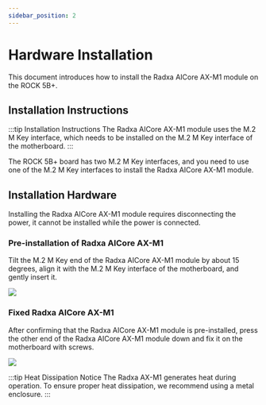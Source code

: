 ```yaml
---
sidebar_position: 2
---
```


# Hardware Installation

This document introduces how to install the Radxa AICore AX-M1 module on the ROCK 5B+.

## Installation Instructions

:::tip Installation Instructions
The Radxa AICore AX-M1 module uses the M.2 M Key interface, which needs to be installed on the M.2 M Key interface of the motherboard.
:::

The ROCK 5B+ board has two M.2 M Key interfaces, and you need to use one of the M.2 M Key interfaces to install the Radxa AICore AX-M1 module.

## Installation Hardware

Installing the Radxa AICore AX-M1 module requires disconnecting the power, it cannot be installed while the power is connected.

### Pre-installation of Radxa AICore AX-M1

Tilt the M.2 M Key end of the Radxa AICore AX-M1 module by about 15 degrees, align it with the M.2 M Key interface of the motherboard, and gently insert it.

<div style={{textAlign: 'center'}}>
   <img src="/en/img/aicore-ax-m1/aicore_ax_m1_preinstall.webp" style={{width: '75%', maxWidth: '800px'}} />
</div>

### Fixed Radxa AICore AX-M1

After confirming that the Radxa AICore AX-M1 module is pre-installed, press the other end of the Radxa AICore AX-M1 module down and fix it on the motherboard with screws.

<div style={{textAlign: 'center'}}>
   <img src="/en/img/aicore-ax-m1/aicore_ax_m1_install.webp" style={{width: '75%', maxWidth: '800px'}} />
</div>

:::tip Heat Dissipation Notice
The Radxa AX-M1 generates heat during operation. To ensure proper heat dissipation, we recommend using a metal enclosure.
:::
